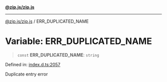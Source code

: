 [**@zip.js/zip.js**](../README.md)

***

[@zip.js/zip.js](../globals.md) / ERR\_DUPLICATED\_NAME

# Variable: ERR\_DUPLICATED\_NAME

> `const` **ERR\_DUPLICATED\_NAME**: `string`

Defined in: [index.d.ts:2057](https://github.com/gildas-lormeau/zip.js/blob/6e0fd98b749fcfd4608f898ad72964d533d72ffa/index.d.ts#L2057)

Duplicate entry error
